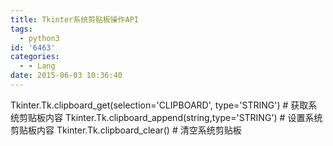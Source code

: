 ```yaml
---
title: Tkinter系统剪贴板操作API
tags:
  - python3
id: '6463'
categories:
  - - Lang
date: 2015-06-03 10:36:40
---
```



<!-- more -->
Tkinter.Tk.clipboard_get(selection='CLIPBOARD', type='STRING') # 获取系统剪贴板内容
Tkinter.Tk.clipboard_append(string,type='STRING') # 设置系统剪贴板内容
Tkinter.Tk.clipboard_clear() # 清空系统剪贴板